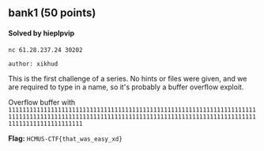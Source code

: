## bank1 (50 points)

#### Solved by hieplpvip

```
nc 61.28.237.24 30202

author: xikhud
```

This is the first challenge of a series. No hints or files were given, and we are required to type in a name, so it's probably a buffer overflow exploit.

Overflow buffer with `11111111111111111111111111111111111111111111111111111111111111111111111111111111111111111111111111111111111111111111111111111111111111111111111111111111111111111`

**Flag:** `HCMUS-CTF{that_was_easy_xd}`
